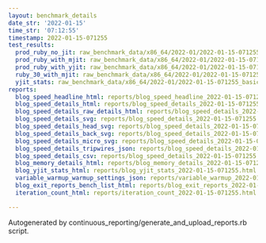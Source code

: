 ```yaml
---
layout: benchmark_details
date_str: '2022-01-15'
time_str: '07:12:55'
timestamp: 2022-01-15-071255
test_results:
  prod_ruby_no_jit: raw_benchmark_data/x86_64/2022-01/2022-01-15-071255_basic_benchmark_prod_ruby_no_jit.json
  prod_ruby_with_mjit: raw_benchmark_data/x86_64/2022-01/2022-01-15-071255_basic_benchmark_prod_ruby_with_mjit.json
  prod_ruby_with_yjit: raw_benchmark_data/x86_64/2022-01/2022-01-15-071255_basic_benchmark_prod_ruby_with_yjit.json
  ruby_30_with_mjit: raw_benchmark_data/x86_64/2022-01/2022-01-15-071255_basic_benchmark_ruby_30_with_mjit.json
  yjit_stats: raw_benchmark_data/x86_64/2022-01/2022-01-15-071255_basic_benchmark_yjit_stats.json
reports:
  blog_speed_headline_html: reports/blog_speed_headline_2022-01-15-071255.html
  blog_speed_details_html: reports/blog_speed_details_2022-01-15-071255.html
  blog_speed_details_raw_details_html: reports/blog_speed_details_2022-01-15-071255.raw_details.html
  blog_speed_details_svg: reports/blog_speed_details_2022-01-15-071255.svg
  blog_speed_details_head_svg: reports/blog_speed_details_2022-01-15-071255.head.svg
  blog_speed_details_back_svg: reports/blog_speed_details_2022-01-15-071255.back.svg
  blog_speed_details_micro_svg: reports/blog_speed_details_2022-01-15-071255.micro.svg
  blog_speed_details_tripwires_json: reports/blog_speed_details_2022-01-15-071255.tripwires.json
  blog_speed_details_csv: reports/blog_speed_details_2022-01-15-071255.csv
  blog_memory_details_html: reports/blog_memory_details_2022-01-15-071255.html
  blog_yjit_stats_html: reports/blog_yjit_stats_2022-01-15-071255.html
  variable_warmup_warmup_settings_json: reports/variable_warmup_2022-01-15-071255.warmup_settings.json
  blog_exit_reports_bench_list_html: reports/blog_exit_reports_2022-01-15-071255.bench_list.html
  iteration_count_html: reports/iteration_count_2022-01-15-071255.html

---
```

Autogenerated by continuous_reporting/generate_and_upload_reports.rb script.
